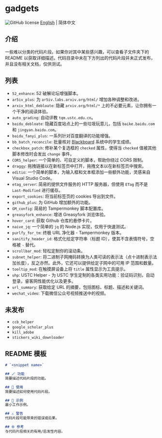 # gadgets

![GitHub license](https://img.shields.io/github/license/PRO-2684/gadgets?style=flat-square) [English](./README.md) | 简体中文

## 介绍

一些难以分类的代码片段。如果你对其中某些感兴趣，可以查看子文件夹下的 README 以获取详细描述。代码目录中未在下方列出的代码片段并未正式发布，并且没有相关文档，仅供测试。

## 列表

- `52_enhance`: 52 破解论坛增强脚本。
- `ar5iv_plus`: 为 `ar5iv.labs.arxiv.org/html/` 增加各种调整和改进。
- `arxiv_html_debloate`: 隐藏 `arxiv.org/html/*` 上的不必要元素，让你拥有一个干净的阅读体验。
- `auto_grading`: 自动评教 `tqm.ustc.edu.cn`。
- `baidu_debloate`: 隐藏百度站点上的一些垃圾玩意儿，包括 `baike.baidu.com` 和 `jingyan.baidu.com`。
- `baidu_fanyi_plus`: 一系列针对百度翻译的功能增强。
- `bb_batch_reconcile`: 批量核对 [Blackboard](https://www.blackboard.com/) 系统中的学生成绩。
- `checkbox_patch`: 修补某个复选框的 `checked` 属性，使得当 `checked` 值被其他脚本修改时会发出 `change` 事件。
- `CORS_helper`: 一个简单的、可自定义的脚本，帮助你绕过 CORS 限制。
- `draggy`: 拖拽链接以在新标签页中打开，拖拽文本以在新标签页中搜索。
- `editio`: 一个简单的脚本，为输入框和文本框添加一些额外功能，灵感来自 Visual Studio Code。
- `etag_server`: 简易的提供文件服务的 HTTP 服务器，但使用 `ETag` 而不是 `Last-Modified` 进行缓存。
- `export_cookies`: 将当前标签页的 cookies 导出到文件。
- `github_plus`: 为 GitHub 增加额外的功能。
- `GM_config`: 简易的 Tampermonkey 脚本配置库。
- `greasyfork_enhance`: 增进 Greasyfork 浏览体验。
- `hover_card`: 获取 Github 仓库的悬停卡片。
- `naive_jq`: 一个简单的 `jq` 的 Node.js 实现，仅用于快速测试。
- `purlfy_for_tm`: 终极 URL 净化器 - Tampermonkey 版本。
- `sanitify_header_id`: 格式化给定字符串（标题 ID），使其不含表情符号，空格被 `-` 替代。
- `scrollbar_mod`: 轻松定制你的滚动条。
- `subnet_helper`: 将二进制子网掩码转换为人类可读的表示法（点十进制表示法加长度），反之亦然。此外，它还可以提供给定子网中的可用 IP 范围和数量。
- `tooltip_mod`: 在触摸屏设备上将 `title` 属性显示为工具提示。
- `uhp`: USTC Helper - 为 USTC 学生定制的各类实用功能：验证码识别，自动登录，睿客网性能优化以及更多。
- `url_summary`: 获取给定 URL 的摘要，包括图标、标题、描述和关键词。
- `wechat_video`: 下载微信公众号视频推送中的视频。

## 未发布

- `ccb_helper`
- `google_scholar_plus`
- `kill_adobe`
- `stickers_wiki_downloader`

## README 模板

```markdown
# `<snippet name>`

## 🪄 功能
简要描述代码片段的功能。

## 📖 使用
简要描述如何使用代码片段。

## 🍻 示例
最小工作示例。

## ⚠️ 警告
代码片段可能带来的错误或后果。

## 🌐 参考
与代码片段相关的有用/启发性内容。
```
